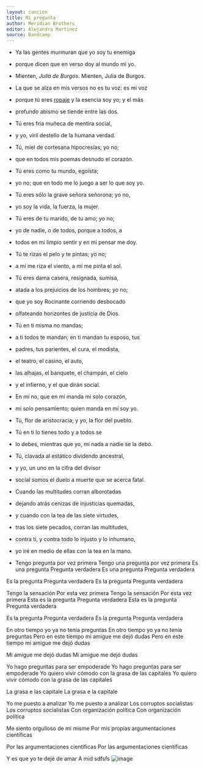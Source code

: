 ```yaml
---
layout: cancion
title: Mi pregunta
author: Meridian Brothers
editor: Alejandra Martinez
source: Bandcamp
---
```


- Ya las gentes murmuran que yo soy tu enemiga
- porque dicen que en verso doy al mundo mi yo.

- Mienten, *Julia de Burgos*. Mienten, Julia de Burgos.
- La que se alza en mis versos no es tu voz: es mi voz
- porque tú eres [ropaje](http://www.spanishdict.com/translate/ropaje) y la esencia soy yo; y el más
- profundo abismo se tiende entre las dos.

- Tú eres fria muñeca de mentira social,
- y yo, viril destello de la humana verdad.

- Tú, miel de cortesana hipocresías; yo no;
- que en todos mis poemas desnudo el corazón.

- Tú eres como tu mundo, egoísta;
- yo no; que en todo me lo juego a ser lo que soy yo.

- Tú eres sólo la grave señora señorona; yo no,
- yo soy la vida, la fuerza, la mujer.

- Tú eres de tu marido, de tu amo; yo no;
- yo de nadie, o de todos, porque a todos, a
- todos en mi limpio sentir y en mi pensar me doy.

- Tú te rizas el pelo y te pintas; yo no;
- a mí me riza el viento, a mí me pinta el sol.

- Tú eres dama casera, resignada, sumisa,
- atada a los prejuicios de los hombres; yo no;
- que yo soy Rocinante corriendo desbocado
- olfateando horizontes de justicia de Dios.

- Tú en ti misma no mandas;
- a ti todos te mandan; en ti mandan tu esposo, tus
- padres, tus parientes, el cura, el modista,
- el teatro, el casino, el auto,
- las alhajas, el banquete, el champán, el cielo
- y el infierno, y el que dirán social.

- En mí no, que en mí manda mi solo corazón,
- mi solo pensamiento; quien manda en mí soy yo.

- Tú, flor de aristocracia; y yo, la flor del pueblo.
- Tú en ti lo tienes todo y a todos se
- lo debes, mientras que yo, mi nada a nadie se la debo.

- Tú, clavada al estático dividendo ancestral,
- y yo, un uno en la cifra del divisor
- social somos el duelo a muerte que se acerca fatal.

- Cuando las multitudes corran alborotadas
- dejando atrás cenizas de injusticias quemadas,
- y cuando con la tea de las siete virtudes,
- tras los siete pecados, corran las multitudes,
- contra ti, y contra todo lo injusto y lo inhumano,
- yo iré en medio de ellas con la tea en la mano.

- Tengo pregunta por vez primera
Tengo una pregunta por vez primera
Es una pregunta
Pregunta verdadera
Es una pregunta
Pregunta verdadera

Es la pregunta
Pregunta verdadera
Es la pregunta
Pregunta verdadera

Tengo la sensación 
Por esta vez primera
Tengo la sensación 
Por esta vez primera
Esta es la pregunta
Pregunta verdadera
Esta es la pregunta 
Pregunta verdadera

Es la pregunta
Pregunta verdadera
Es la pregunta
Pregunta verdadera

En otro tiempo yo ya no tenía preguntas
En otro tiempo yo ya no tenía preguntas
Pero en este tiempo mi amigue me dejó dudas
Pero en este tiempo mi amigue me dejó dudas

Mi amigue me dejó dudas 
Mi amigue me dejó dudas

Yo hago preguntas para ser empoderade
Yo hago preguntas para ser empoderade
Yo quiero vivir cómodo con la grasa de las capitales
Yo quiero vivir cómodo con la grasa de las capitales


La grasa e las capitale
La grasa e la capitale 



Yo me puesto a analizar
Yo me puesto a analizar
Los corruptos socialistas
Los corruptos socialistas
Con organización política
Con organización política

Me siento orgulloso de mi misme 
Por mis propias argumentaciones científicas

Por las argumentaciones científicas
Por las argumentaciones científicas

Y es que yo te dejé de amar
A mid sdfsfs
![image](https://github.com/user-attachments/assets/19047248-4d74-47c0-8856-83dca38fb757)
